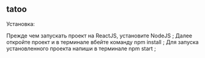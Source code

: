 ## tatoo

Установка:

Прежде чем запускать проект на ReactJS, установите NodeJS ;
Далее откройте проект и в терминале вбейте команду   npm install ;
Для запуска установленного проекта напиши в терминале     npm start ;
